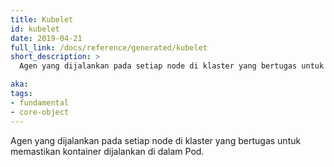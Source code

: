 ```yaml
---
title: Kubelet
id: kubelet
date: 2019-04-21
full_link: /docs/reference/generated/kubelet
short_description: >
  Agen yang dijalankan pada setiap node di klaster yang bertugas untuk memastikan kontainer dijalankan di dalam Pod.

aka:
tags:
- fundamental
- core-object
---
```

Agen yang dijalankan pada setiap node di klaster yang bertugas untuk memastikan kontainer dijalankan di dalam Pod.
